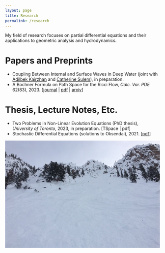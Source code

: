 ```yaml
---
layout: page
title: Research
permalink: /research
---
```


My field of research focuses on partial differential equations and their applications to geometric analysis and hydrodynamics.

Papers and Preprints
======

  - Coupling Between Internal and Surface Waves in Deep Water (joint with [Adilbek Kairzhan](https://sites.google.com/view/akairzhan) and [Catherine Sulem](https://www.math.toronto.edu/sulem/)), in preparation.
  - A Bochner Formula on Path Space for the Ricci Flow, _Calc. Var. PDE_ 62(83), 2023. \[[journal](https://doi.org/10.1007/s00526-022-02420-3) \| [pdf](/assets/1909.04193.pdf) \| [arxiv](https://arxiv.org/abs/1909.04193)\]

Thesis, Lecture Notes, Etc.
======

  - Two Problems in Non-Linear Evolution Equations (PhD thesis), _University of Toronto_, 2023, in preparation. \[TSpace \| pdf\]
  - Stochastic Differential Equations (solutions to Oksendal), 2021. \[[pdf](/assets/Solutions_to_Oksendal.pdf)\]

![](assets/img/KHMR_Terminator.jpg)
